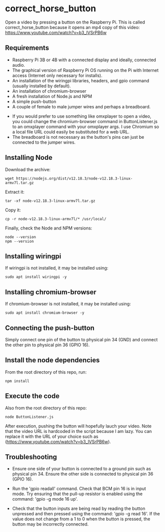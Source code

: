 # correct_horse_button
Open a video by pressing a button on the Raspberry Pi. This is called correct_horse_button because it opens an mp4 copy of this video: https://www.youtube.com/watch?v=b3_lVSrPB6w

Requirements
------------

- Raspberry Pi 3B or 4B with a connected display and ideally, connected audio.
- The graphical version of Raspberry Pi OS running on the Pi with Internet access (Internet only necessary for installs).
- An installation of the wiringpi libraries, headers, and gpio command (usually installed by default).
- An installation of chromium-browser
- A fresh installation of Node.js and NPM
- A simple push-button
- A couple of female to male jumper wires and perhaps a breadboard.

* If you would prefer to use something like omxplayer to open a video, you could change the chromium-browser
command in ButtonListener.js to an omxplayer command with your omxplayer args. I use Chromium so a local file
URL could easily be substituted for a web URL.
* The breadboard is not necessary as the button's pins can just be connected to the jumper wires.


Installing Node
---------------

Download the archive:

    wget https://nodejs.org/dist/v12.18.3/node-v12.18.3-linux-armv7l.tar.gz
  
Extract it:

    tar -xf node-v12.18.3-linux-armv7l.tar.gz
  
Copy it:

    cp -r node-v12.18.3-linux-armv7l/* /usr/local/
  
Finally, check the Node and NPM versions:

    node --version
    npm --version
 
 
 Installing wiringpi
 -------------------
 
 If wiringpi is not installed, it may be installed using:
 
    sudo apt install wiringpi -y
  
  
 Installing chromium-browser
 ---------------------------
 
  If chromium-browser is not installed, it may be installed using:
  
    sudo apt install chromium-browser -y
  
 
Connecting the push-button
--------------------------
 
Simply connect one pin of the button to physical pin 34 (GND) and connect the other pin
to physical pin 36 (GPIO 16).


Install the node dependencies
-----------------------------
From the root directory of this repo, run:

    npm install
 
Execute the code
----------------
Also from the root directory of this repo:

    node ButtonListener.js
  
After execution, pushing the button will hopefully lauch your video. Note that the video URL is hardcoded
in the script because I am lazy. You can replace it with the URL of your choice such as (https://www.youtube.com/watch?v=b3_lVSrPB6w).


Troubleshooting
---------------

- Ensure one side of your button is connected to a ground pin such as physical pin 34. Ensure the other
side is connected to physical pin 36 (GPIO 16).

- Run the 'gpio readall' command. Check that BCM pin 16 is in input mode. Try ensuring that the pull-up
resistor is enabled using the command: 'gpio -g mode 16 up'.

- Check that the button inputs are being read by reading the button unpressed and then pressed using the
command: 'gpio -g read 16'. If the value does not change from a 1 to 0 when the button is pressed, the button
may be incorrectly connected.


